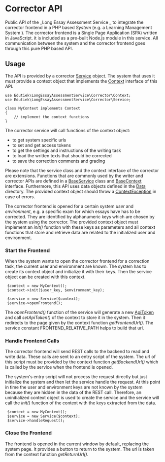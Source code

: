 # Corrector API

Public API of the _Long Essay Assessment Service _ to integrate the corrector frontend in a PHP based _System_ (e.g. a Learning Management System ). The corrector frontend is a Single Page Application (SPA) written in JavaScript. it is included as a pre-built Node.js module in this service. All communication between the system and the corrector frontend goes through this pure PHP based API.

## Usage

The API is provided by a corrector [Service](Service.php) object. The system that uses it must provide a context object that implements the [Context](Context.php) interface of this API.

````
use Edutiek\LongEssayAssessmentService\Corrector\Context;
use Edutiek\LongEssayAssessmentService\Corrector\Service;

class MyContext implements Context
{
    // implement the context functions
}
````

The corrector service will call functions of the context object:
* to get system specific urls
* to set and get access tokens
* to get the settings and instructions of the writing task
* to load the written texts that should be corrected
* to save the correction comments and grading

Please note that the service class and the context interface of the corrector are extensions. Functions that are commonly used by the writer and corrector APIs are defined in a  [BaseService](../Base/BaseService.php) class and [BaseContext](../Base/BaseContext.php) interface. Furthermore, this API uses data objects defined in the [Data](../Data/README.md) directory. The provided context object should throw a [ContextException](../Exceptions/ContextException.php) in case of errors.

The corrector frontend is opened for a certain system _user_ and  _environment_, e.g. a specific exam for which essays have has to be corrected. They are identified by alphanumeric keys which are chosen by the system using the corrector. The provided context object must implement an _init()_ function with these keys as parameters and all context functions that store and retrieve data are related to the initialized user and environment.

### Start the Frontend

When the system wants to open the corrector frontend for a correction task, the current user and environment are known. The system has to create its context object and initialize it with their keys. Then the service object can be created with this context.

````
 $context = new MyContext();
 $context->init($user_key, $environment_key);
 
 $service = new Service($context);
 $service->openFrontend();
````

The _openFrontend()_ function of the service will generate a new [ApiToken](../Data/ApiToken.php) and call _setApiToken()_ of the context to store it in the system. Then it redirects to the page given by the context function _getFrontendUrl()_. The service constant FRONTEND_RELATIVE_PATH helps to build that url.

### Handle Frontend Calls

The corrector frontend will send REST calls to the backend to read and write data. These calls are sent to an entry script of the system. The url of this script must be provided by the context function _getBackendUrl()_ which is called by the service when the frontend is opened.

The system's entry script will not process the request directly but just initialize the system and then let the service handle the request. At this point in time the user and environment keys are not known by the system because they are hidden in the data of the REST call. Therefore, an uninitialized context object is used to create the service and the service will call the _init()_ function of the context with the keys extracted from the data.

````
 $context = new MyContext();
 $service = new Service($context);
 $service->handleRequest();
````

### Close the Frontend

The frontend is opened in the current window by default, replacing the system page. It provides a button to return to the system. The url is taken from the context function _getReturnUrl()_.

